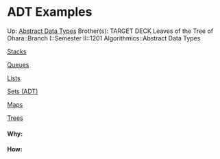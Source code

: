# ADT Examples

Up: [Abstract Data Types](abstract_data_types)
Brother(s):
TARGET DECK
Leaves of the Tree of Ohara::Branch I::Semester II::1201 Algorithmics::Abstract Data Types

[Stacks](stacks)

[Queues](queues)

[Lists](lists)

[Sets (ADT)](sets_(adt))

[Maps](maps)

[Trees](trees)



























#### Why:
#### How:









